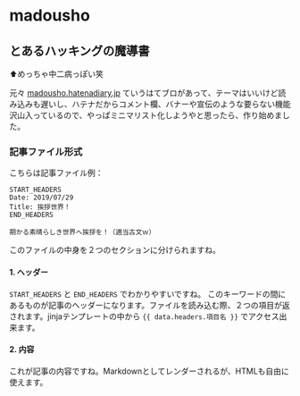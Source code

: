 # madousho
## とあるハッキングの魔導書
⬆めっちゃ中二病っぽい笑

元々 [madousho.hatenadiary.jp](https://madousho.hatenadiary.jp) ていうはてブロがあって、テーマはいいけど読み込みも遅いし、ハテナだからコメント欄、バナーや宣伝のような要らない機能沢山入っているので、やっぱミニマリスト化しようやと思ったら、作り始めました。

### 記事ファイル形式
こちらは記事ファイル例：
```
START_HEADERS
Date: 2019/07/29
Title: 挨拶世界！
END_HEADERS

期かる素晴らしき世界へ挨拶を！（適当古文ｗ）
```

このファイルの中身を２つのセクションに分けられますね。

#### 1. ヘッダー
`START_HEADERS` と `END_HEADERS` でわかりやすいですね。
このキーワードの間にあるものが記事のヘッダーになります。ファイルを読み込む際、２つの項目が返されます。jinjaテンプレートの中から `{{ data.headers.項目名 }}` でアクセス出来ます。

#### 2. 内容
これが記事の内容ですね。Markdownとしてレンダーされるが、HTMLも自由に使えます。
